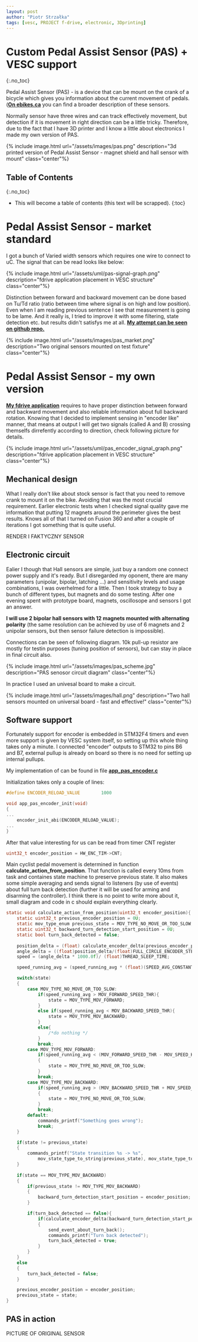 ```yaml
---
layout: post
author: "Piotr Strzałka"
tags: [vesc, PROJECT f-drive, electronic, 3Dprinting]
---
```

# Custom Pedal Assist Sensor (PAS) + VESC support 
{:.no_toc}

Pedal Assist Sensor (PAS) - is a device that can be mount on the crank of a bicycle which gives you information about the current movement of pedals. (**[On ebikes.ca](https://ebikes.ca/learn/pedal-assist.html)** you can find a broader description of these sensors.

Normally sensor have three wires and can track effectively movement, but detection if it is movement in right direction can be a little tricky. Therefore, due to the fact that I have 3D printer and I know a little about electronics I made my own version of PAS.

<!-- <span class="picture-missing">PICTURE OF CUSTOM SENSOR</span> -->
{% include image.html url="/assets/images/pas.png" description="3d printed version of Pedal Assist Sensor - magnet shield and hall sensor with mount" class="center"%}

## Table of Contents
{:.no_toc}
* This will become a table of contents (this text will be scrapped).
{:toc}
# Pedal Assist Sensor - market standard


I got a bunch of Varied width sensors which requires one wire to connect to uC. The signal that can be read looks like below:

{% include image.html url="/assets/uml/pas-signal-graph.png" description="fdrive application placement in VESC structure" class="center"%}

Distinction between forward and backward movement can be done based on Tu/Td ratio (ratio between time where signal is on high and low position). Even when I am reading previous sentence I see that measurement is going to be lame. And it really is, I tried to improve it with some filtering, state detection etc. but results didn't satisfys me at all. **[My attempt can be seen on github repo.](https://github.com/strzaleczka/bldc/blob/friction_drive/applications/app_pas_sensor.c)** 

{% include image.html url="/assets/images/pas_market.png" description="Two original sensors mounted on test fixture" class="center"%}



# Pedal Assist Sensor - my own version

**[My fdrive application](/2021/01/24/fdrive-application.html)** requires to have proper distinction between forward and backward movement and also reliable information about full backward rotation. Knowing that I decided to implement sensing in "encoder like" manner, that means at output I will get two signals (called A and B) crossing themselfs dirrefently according to direction, check following picture for details.

{% include image.html url="/assets/uml/pas_encoder_signal_graph.png" description="fdrive application placement in VESC structure" class="center"%}


## Mechanical design

What I really don't like about stock sensor is fact that you need to remove crank to mount it on the bike. Avoiding that was the most crucial requirement. Earlier electronic tests when I checked signal quality gave me information that putting 12 magnets around the perimeter gives the best results. Knows all of that I turned on Fusion 360 and after a couple of iterations I got something that is quite useful.

<span class="picture-missing">RENDER I FAKTYCZNY SENSOR</span>

## Electronic circuit

Ealier I though that Hall sensors are simple, just buy a random one connect power supply and it's ready. But I disregarded my oponent, there are many parameters (unipolar, bipolar, latching ...) and sensitivity levels and usage combinations, I was overhelmed for a little. Then I took strategy to buy a bunch of different types, but magnets and do some testing.
After one evening spent with prototype board, magnets, oscillosope and sensors I got an answer.

**I will use 2 bipolar hall sensors with 12 magnets mounted with alternating polarity** (the same resolution can be achieved by use of 6 magnets and 2 unipolar sensors, but then sensor failure detection is impossible).

Connections can be seen of following diagram. 10k pull-up resistor are mostly for testin purposes (tuning position of sensors), but can stay in place in final circuit also.

{% include image.html url="/assets/images/pas_scheme.jpg" description="PAS senosor circuit diagram" class="center"%}

In practice I used an univesal board to make a circuit. 

{% include image.html url="/assets/images/hall.png" description="Two hall sensors mounted on universal board - fast and effective!" class="center"%}
<!-- <span class="picture-missing">SENSOR BOARD PICTURE</span> -->

## Software support

Fortunately support for encoder is embedded in STM32F4 timers and even more support is given by VESC system itself, so setting up this whole thing takes only a minute. I connected "encoder" outputs to STM32 to pins B6 and B7, external pullup is already on board so there is no need for setting up internal pullups.


My implementation of can be found in file **[app_pas_encoder.c](https://github.com/strzaleczka/bldc/blob/friction_drive/applications/app_pas_encoder.c)**


Initialization takes only a couple of lines:
``` c
#define ENCODER_RELOAD_VALUE        1000

void app_pas_encoder_init(void)
{
...
    encoder_init_abi(ENCODER_RELOAD_VALUE);
...
}
```


After that value interesting for us can be read from timer CNT register

``` c
uint32_t encoder_position = HW_ENC_TIM->CNT;
```



Main cyclist pedal movement is determined in function **calculate_action_from_position**. That function is called every 10ms from task and containes state machine to preserve previous state. It also makes some simple averaging and sends signal to listeners (by use of events) about full turn back detection (further it will be used for arming and disarming the controller). I think there is no point to write more about it, small diagram and code in c should explain everything clearly.

``` c
static void calculate_action_from_position(uint32_t encoder_position){
    static uint32_t previous_encoder_position = 0U;    
    static mov_type_enum previous_state = MOV_TYPE_NO_MOVE_OR_TOO_SLOW;
    static uint32_t backward_turn_detection_start_position = 0U;
    static bool turn_back_detected = false;
    
    position_delta = (float) calculate_encoder_delta(previous_encoder_position, encoder_position);
    angle_delta = ((float)position_delta/(float)FULL_CIRCLE_ENCODER_STEPS)*360.0f;
    speed = (angle_delta * 1000.0f)/ (float)THREAD_SLEEP_TIME;

    speed_running_avg = (speed_running_avg * (float)(SPEED_AVG_CONSTANT-1) + speed)/(float)SPEED_AVG_CONSTANT;

    switch(state)
    {
        case MOV_TYPE_NO_MOVE_OR_TOO_SLOW:
            if(speed_running_avg > MOV_FORWARD_SPEED_THR){
                state = MOV_TYPE_MOV_FORWARD;
            }
            else if(speed_running_avg < MOV_BACKWARD_SPEED_THR){
                state = MOV_TYPE_MOV_BACKWARD;
            }
            else{
                /*do nothing */
            }
            break;
        case MOV_TYPE_MOV_FORWARD:
            if(speed_running_avg < (MOV_FORWARD_SPEED_THR - MOV_SPEED_HYSTERESIS))
            {
                state = MOV_TYPE_NO_MOVE_OR_TOO_SLOW;
            }
            break;
        case MOV_TYPE_MOV_BACKWARD:
            if(speed_running_avg > (MOV_BACKWARD_SPEED_THR + MOV_SPEED_HYSTERESIS))
            {
                state = MOV_TYPE_NO_MOVE_OR_TOO_SLOW;
            }
            break;
        default:
            commands_printf("Something goes wrong");
            break;
    }

    if(state != previous_state)
    {
        commands_printf("State transition %s -> %s", 
            mov_state_type_to_string(previous_state), mov_state_type_to_string(state));
    }
    
    if(state == MOV_TYPE_MOV_BACKWARD)
    {
        if(previous_state != MOV_TYPE_MOV_BACKWARD)
        {
            backward_turn_detection_start_position = encoder_position;
        }

        if(turn_back_detected == false){
            if(calculate_encoder_delta(backward_turn_detection_start_position, encoder_position) < BACKWARD_MOVEMENT_TURN_THR)
            {
                send_event_about_turn_back();
                commands_printf("Turn back detected");
                turn_back_detected = true;
            }
        }       
    }
    else
    {
        turn_back_detected = false;
    }

    previous_encoder_position = encoder_position;
    previous_state = state;
}


```


## PAS in action 

<span class="picture-missing">PICTURE OF ORIGINAL SENSOR</span>
